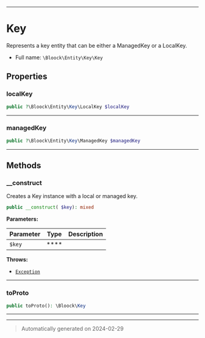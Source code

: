***

# Key

Represents a key entity that can be either a ManagedKey or a LocalKey.



* Full name: `\Bloock\Entity\Key\Key`



## Properties


### localKey



```php
public ?\Bloock\Entity\Key\LocalKey $localKey
```






***

### managedKey



```php
public ?\Bloock\Entity\Key\ManagedKey $managedKey
```






***

## Methods


### __construct

Creates a Key instance with a local or managed key.

```php
public __construct( $key): mixed
```








**Parameters:**

| Parameter | Type | Description |
|-----------|------|-------------|
| `$key` | **** |  |




**Throws:**

- [`Exception`](../../../Exception.md)



***

### toProto



```php
public toProto(): \Bloock\Key
```












***


***
> Automatically generated on 2024-02-29
